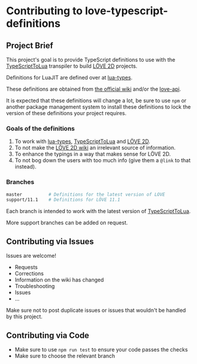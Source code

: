 # Contributing to love-typescript-definitions

## Project Brief

This project's goal is to provide TypeScript definitions to use with the [TypeScriptToLua](https://github.com/TypeScriptToLua/TypeScriptToLua) transpiler to build [LÖVE 2D](https://love2d.org/) projects.

Definitions for LuaJIT are defined over at [lua-types](https://github.com/ark120202/lua-types).

These definitions are obtained from [the official wiki](https://love2d.org/wiki/Main_Page) and/or the [love-api](https://github.com/love2d-community/love-api).

It is expected that these definitions will change a lot, be sure to use `npm` or another package management system to install these definitions to lock the version of these definitions your project requires.

### Goals of the definitions

1. To work with [lua-types](https://github.com/ark120202/lua-types), [TypeScriptToLua](https://github.com/TypeScriptToLua/TypeScriptToLua) and [LÖVE 2D](https://love2d.org/).
2. To not make the [LÖVE 2D wiki](https://love2d.org/wiki/Main_Page) an irrelevant source of information.
3. To enhance the typings in a way that makes sense for LÖVE 2D.
4. To not bog down the users with too much info (give them a `@link` to that instead).

### Branches

```sh
master          # Definitions for the latest version of LÖVE
support/11.1    # Definitions for LÖVE 11.1
```

Each branch is intended to work with the latest version of [TypeScriptToLua](https://github.com/TypeScriptToLua/TypeScriptToLua).

More support branches can be added on request.

## Contributing via Issues

Issues are welcome!

- Requests
- Corrections
- Information on the wiki has changed
- Troubleshooting
- Issues
- ...

Make sure not to post duplicate issues or issues that wouldn't be handled by this project.

## Contributing via Code

- Make sure to use `npm run test` to ensure your code passes the checks
- Make sure to choose the relevant branch
